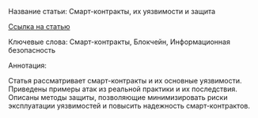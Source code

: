 Название статьи: Смарт-контракты, их уязвимости и защита

[Ссылка на статью](https://medium.com/@Sozme/%D1%81%D0%BC%D0%B0%D1%80%D1%82-%D0%BA%D0%BE%D0%BD%D1%82%D1%80%D0%B0%D0%BA%D1%82%D1%8B-%D0%B8%D1%85-%D1%83%D1%8F%D0%B7%D0%B2%D0%B8%D0%BC%D0%BE%D1%81%D1%82%D0%B8-%D0%B8-%D0%B7%D0%B0%D1%89%D0%B8%D1%82%D0%B0-e234cdd94b67)

Ключевые слова: Смарт-контракты, Блокчейн, Информационная безопасность

Аннотация:

Статья рассматривает смарт-контракты и их основные уязвимости. Приведены примеры атак из реальной практики и их последствия. Описаны методы защиты, позволяющие минимизировать риски эксплуатации уязвимостей и повысить надежность смарт-контрактов.
